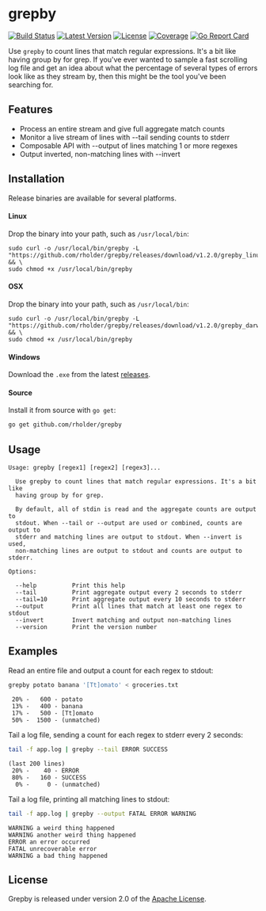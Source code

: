 # grepby
[![Build Status](http://img.shields.io/travis/rholder/grepby.svg)](https://travis-ci.org/rholder/grepby)
[![Latest Version](https://img.shields.io/github/v/release/rholder/grepby?color=bright-green&sort=semver)](https://github.com/rholder/grepby/releases/latest)
[![License](http://img.shields.io/badge/license-apache%202-brightgreen.svg)](https://github.com/rholder/grepby/blob/master/LICENSE)
[![Coverage](https://gocover.io/_badge/github.com/rholder/grepby/cmd/grepby)](https://gocover.io/github.com/rholder/grepby/cmd/grepby)
[![Go Report Card](https://goreportcard.com/badge/github.com/rholder/grepby)](https://goreportcard.com/report/github.com/rholder/grepby)

Use `grepby` to count lines that match regular expressions. It's a bit like
having group by for grep. If you've ever wanted to sample a fast scrolling log
file and get an idea about what the percentage of several types of errors look
like as they stream by, then this might be the tool you've been searching for.

## Features
* Process an entire stream and give full aggregate match counts
* Monitor a live stream of lines with --tail sending counts to stderr
* Composable API with --output of lines matching 1 or more regexes
* Output inverted, non-matching lines with --invert

## Installation
Release binaries are available for several platforms.

#### Linux
Drop the binary into your path, such as `/usr/local/bin`:
```
sudo curl -o /usr/local/bin/grepby -L "https://github.com/rholder/grepby/releases/download/v1.2.0/grepby_linux_amd64" && \
sudo chmod +x /usr/local/bin/grepby
```

#### OSX
Drop the binary into your path, such as `/usr/local/bin`:
```
sudo curl -o /usr/local/bin/grepby -L "https://github.com/rholder/grepby/releases/download/v1.2.0/grepby_darwin_amd64" && \
sudo chmod +x /usr/local/bin/grepby
```

#### Windows
Download the `.exe` from the latest [releases](https://github.com/rholder/grepby/releases/latest).

#### Source
Install it from source with `go get`:
```bash
go get github.com/rholder/grepby
```

## Usage
```
Usage: grepby [regex1] [regex2] [regex3]...

  Use grepby to count lines that match regular expressions. It's a bit like
  having group by for grep.

  By default, all of stdin is read and the aggregate counts are output to
  stdout. When --tail or --output are used or combined, counts are output to
  stderr and matching lines are output to stdout. When --invert is used,
  non-matching lines are output to stdout and counts are output to stderr.

Options:

  --help          Print this help
  --tail          Print aggregate output every 2 seconds to stderr
  --tail=10       Print aggregate output every 10 seconds to stderr
  --output        Print all lines that match at least one regex to stdout
  --invert        Invert matching and output non-matching lines
  --version       Print the version number
```

## Examples
Read an entire file and output a count for each regex to stdout:
```bash
grepby potato banana '[Tt]omato' < groceries.txt
```
```
 20% -   600 - potato
 13% -   400 - banana
 17% -   500 - [Tt]omato
 50% -  1500 - (unmatched)
```

Tail a log file, sending a count for each regex to stderr every 2 seconds:
```bash
tail -f app.log | grepby --tail ERROR SUCCESS
```
```
(last 200 lines)
 20% -    40 - ERROR
 80% -   160 - SUCCESS
  0% -     0 - (unmatched)
```

Tail a log file, printing all matching lines to stdout:
```bash
tail -f app.log | grepby --output FATAL ERROR WARNING
```
```
WARNING a weird thing happened
WARNING another weird thing happened
ERROR an error occurred
FATAL unrecoverable error
WARNING a bad thing happened
```

## License
Grepby is released under version 2.0 of the
[Apache License](http://www.apache.org/licenses/LICENSE-2.0).
